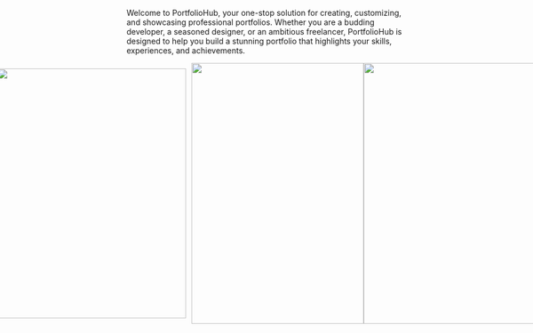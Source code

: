 Welcome to PortfolioHub, your one-stop solution for creating, customizing, and showcasing professional portfolios. Whether you are a budding developer, a seasoned designer, or an ambitious freelancer, PortfolioHub is designed to help you build a stunning portfolio that highlights your skills, experiences, and achievements.

<div style="display: flex; justify-content: center; align-items: center;">
    <img src="https://www.imghost.net/ib/T3TmxVYlNwB7yrh_1718499904.png" height="450" width="340" style="margin-right: 10px;">
    <img src="https://www.imghost.net/ib/BQXGDzTg03LGo0q_1718526588.png" height="470" width="310">
    <img src="https://www.imghost.net/ib/k6ciyIlBpcBfQ6y_1718527438.png" height="470" width="310">
</div>
